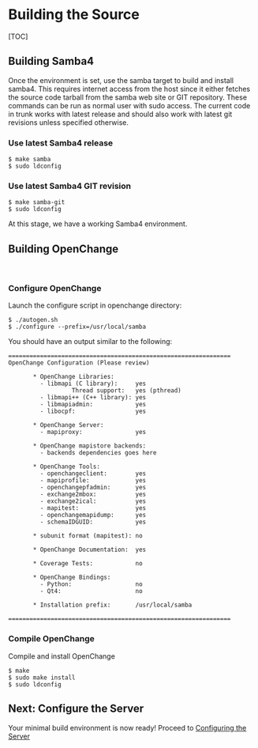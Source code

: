 # Building the Source #

[TOC]

## Building Samba4 ##

Once the environment is set, use the samba target to build and install
samba4. This requires internet access from the host since it either
fetches the source code tarball from the samba web site or GIT
repository. These commands can be run as normal user with sudo
access. The current code in trunk works with latest release and should
also work with latest git revisions unless specified otherwise.

### Use latest Samba4 release ###

    $ make samba
    $ sudo ldconfig

### Use latest Samba4 GIT revision ###

    $ make samba-git
    $ sudo ldconfig

At this stage, we have a working Samba4 environment. 

## Building OpenChange ##

<br/>

### Configure OpenChange ###

Launch the configure script in openchange directory:

    $ ./autogen.sh
    $ ./configure --prefix=/usr/local/samba

You should have an output similar to the following:

    ===============================================================
    OpenChange Configuration (Please review)

           * OpenChange Libraries:
             - libmapi (C library):     yes
                      Thread support:   yes (pthread)
             - libmapi++ (C++ library): yes
             - libmapiadmin:            yes
             - libocpf:                 yes

           * OpenChange Server:
             - mapiproxy:               yes

           * OpenChange mapistore backends:
             - backends dependencies goes here

           * OpenChange Tools:
             - openchangeclient:        yes
             - mapiprofile:             yes
             - openchangepfadmin:       yes
             - exchange2mbox:           yes
             - exchange2ical:           yes
             - mapitest:                yes
             - openchangemapidump:      yes
             - schemaIDGUID:            yes

           * subunit format (mapitest): no

           * OpenChange Documentation:  yes

           * Coverage Tests:            no

           * OpenChange Bindings:
             - Python:                  no
             - Qt4:                     no

           * Installation prefix:       /usr/local/samba

    ===============================================================

### Compile OpenChange ###

Compile and install OpenChange

    $ make
    $ sudo make install
    $ sudo ldconfig


## Next: Configure the Server ##

Your minimal build environment is now ready! Proceed to [Configuring
the Server](/developers/configuring.html)